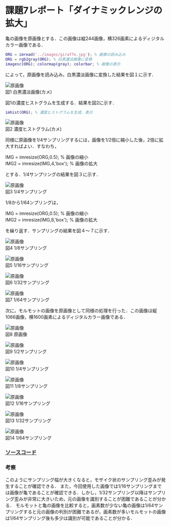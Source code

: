 # 課題7レポート「ダイナミックレンジの拡大」

亀の画像を原画像とする．この画像は縦244画像，横326画素によるディジタルカラー画像である．

```matlab
ORG = imread('../images/giraffe.jpg'); % 画像の読み込み
ORG = rgb2gray(ORG); % 白黒濃淡画像に変換
imagesc(ORG); colormap(gray); colorbar; % 画像の表示
```

によって，原画像を読み込み，白黒濃淡画像に変換した結果を図１に示す．

![原画像](https://github.com/suke123/matlab_image_processing/blob/master/%E8%AA%B2%E9%A1%8C7/images/kame0.png)  
図1 白黒濃淡画像(カメ)

図1の濃度ヒストグラムを生成する．結果を図2に示す．

```matlab
imhist(ORG); % 濃度ヒストグラムを生成、表示
```

![原画像](https://github.com/suke123/matlab_image_processing/blob/master/%E8%AA%B2%E9%A1%8C7/images/kame_after1.png)  
図2 濃度ヒストグラム(カメ)

同様に原画像を1/4サンプリングするには，画像を1/2倍に縮小した後，2倍に拡大すればよい．すなわち，

IMG = imresize(ORG,0.5); % 画像の縮小  
IMG2 = imresize(IMG,4,'box'); % 画像の拡大

とする．1/4サンプリングの結果を図３に示す．

![原画像](https://github.com/suke123/matlab_image_processing/blob/master/%E8%AA%B2%E9%A1%8C1/images/kame1-4.png)  
図3 1/4サンプリング

1/8から1/64ンプリングは，

IMG = imresize(ORG,0.5); % 画像の縮小  
IMG2 = imresize(IMG,8,'box'); % 画像の拡大

を繰り返す．サンプリングの結果を図４～７に示す．

![原画像](https://github.com/suke123/matlab_image_processing/blob/master/%E8%AA%B2%E9%A1%8C1/images/kame1-8.png)  
図4 1/8サンプリング

![原画像](https://github.com/suke123/matlab_image_processing/blob/master/%E8%AA%B2%E9%A1%8C1/images/kame1-16.png)  
図5 1/16サンプリング

![原画像](https://github.com/suke123/matlab_image_processing/blob/master/%E8%AA%B2%E9%A1%8C1/images/kame1-32.png)  
図6 1/32サンプリング

![原画像](https://github.com/suke123/matlab_image_processing/blob/master/%E8%AA%B2%E9%A1%8C1/images/kame1-64.png)  
図7 1/64サンプリング

次に，モルモットの画像を原画像として同様の処理を行った．この画像は縦1066画像，横1600画素によるディジタルカラー画像である．

![原画像](https://github.com/suke123/matlab_image_processing/blob/master/%E8%AA%B2%E9%A1%8C1/images/molmot0.png)  
図8 原画像

![原画像](https://github.com/suke123/matlab_image_processing/blob/master/%E8%AA%B2%E9%A1%8C1/images/molmot1.png)  
図9 1/2サンプリング

![原画像](https://github.com/suke123/matlab_image_processing/blob/master/%E8%AA%B2%E9%A1%8C1/images/molmot2.png)  
図10 1/4サンプリング

![原画像](https://github.com/suke123/matlab_image_processing/blob/master/%E8%AA%B2%E9%A1%8C1/images/molmot3.png)  
図11 1/8サンプリング

![原画像](https://github.com/suke123/matlab_image_processing/blob/master/%E8%AA%B2%E9%A1%8C1/images/molmot4.png)  
図12 1/16サンプリング

![原画像](https://github.com/suke123/matlab_image_processing/blob/master/%E8%AA%B2%E9%A1%8C1/images/molmot5.png)  
図13 1/32サンプリング

![原画像](https://github.com/suke123/matlab_image_processing/blob/master/%E8%AA%B2%E9%A1%8C1/images/molmot6.png)  
図14 1/64サンプリング

### [ソースコード](https://github.com/suke123/matlab_image_processing/blob/master/%E8%AA%B2%E9%A1%8C1/kadai1.m)

### 考察

このようにサンプリング幅が大きくなると，モザイク状のサンプリング歪みが発生することが確認できる．
また，今回使用した画像では1/16サンプリングまでは画像が亀であることが確認できる．しかし，1/32サンプリング以降はサンプリング歪みが非常に大きいため，元の画像を識別することが困難であることが分かる．
モルモットと亀の画像を比較すると，画素数が少ない亀の画像は1/64サンプリングすると元の画像の判別が困難であるが，画素数が多いモルモットの画像は1/64サンプリング後も多少は識別が可能であることが分かる．
